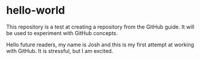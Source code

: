 # hello-world
This repository is a test at creating a repository from the GitHub guide. It will be used to experiment with GitHub concepts. 

Hello future readers, my name is Josh and this is my first attempt at working with GitHub. It is stressful, but I am excited.
